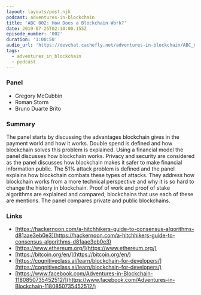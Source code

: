 ```yaml
---
layout: layouts/post.njk
podcast: adventures-in-blockchain
title: 'ABC 002: How Does a Blockchain Work?'
date: 2019-07-25T02:10:00.155Z
episode_number: '002'
duration: '1:00:50'
audio_url: 'https://devchat.cachefly.net/adventures-in-blockchain/ABC_002_Panel.mp3'
tags:
  - adventures_in_blockchain
  - podcast
---
```

### **Panel**



*   Gregory McCubbin
*   Roman Storm
*   Bruno Duarte Brito


### **Summary**

The panel starts by discussing the advantages blockchain gives in the payment world and how it works. Double spend is defined and how blockchain solves this problem is explained. Using a financial model the panel discusses how blockchain works. Privacy and security are considered as the panel discusses how blockchain makes it safer to make financial information public. The 51% attack problem is defined and the panel explains how blockchain combats these types of attacks. They address how blockchain works from a more technical perspective and why it is so hard to change the history in blockchain. Proof of work and proof of stake algorithms are explained and compared; blockchains that use each of these are mentions. The panel compares private and public blockchains. 


### **Links**



*   [https://hackernoon.com/a-hitchhikers-guide-to-consensus-algorithms-d81aae3eb0e3](https://hackernoon.com/a-hitchhikers-guide-to-consensus-algorithms-d81aae3eb0e3) 
*   [https://www.ethereum.org/](https://www.ethereum.org/) 
*   [https://bitcoin.org/en/](https://bitcoin.org/en/) 
*   [https://cognitiveclass.ai/learn/blockchain-for-developers/](https://cognitiveclass.ai/learn/blockchain-for-developers/) 
*   [https://www.facebook.com/Adventures-in-Blockchain-1180850735452512/](https://www.facebook.com/Adventures-in-Blockchain-1180850735452512/)
